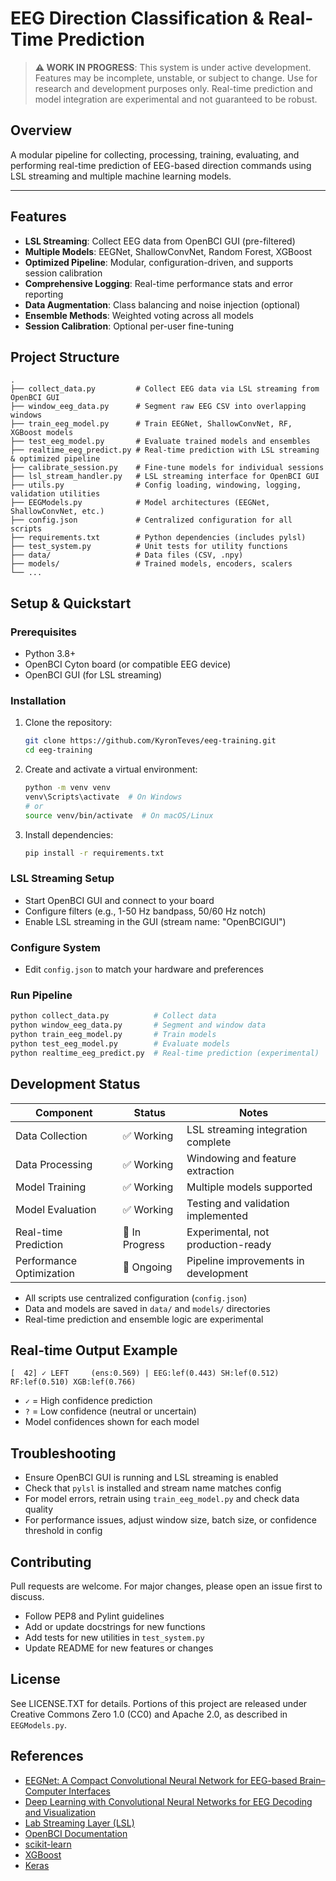 # EEG Direction Classification & Real-Time Prediction

> **⚠️ WORK IN PROGRESS**: This system is under active development. Features may be incomplete, unstable, or subject to change. Use for research and development purposes only. Real-time prediction and model integration are experimental and not guaranteed to be robust.

## Overview

A modular pipeline for collecting, processing, training, evaluating, and performing real-time prediction of EEG-based direction commands using LSL streaming and multiple machine learning models.

---

## Features
- **LSL Streaming**: Collect EEG data from OpenBCI GUI (pre-filtered)
- **Multiple Models**: EEGNet, ShallowConvNet, Random Forest, XGBoost
- **Optimized Pipeline**: Modular, configuration-driven, and supports session calibration
- **Comprehensive Logging**: Real-time performance stats and error reporting
- **Data Augmentation**: Class balancing and noise injection (optional)
- **Ensemble Methods**: Weighted voting across all models
- **Session Calibration**: Optional per-user fine-tuning

## Project Structure
```
.
├── collect_data.py         # Collect EEG data via LSL streaming from OpenBCI GUI
├── window_eeg_data.py      # Segment raw EEG CSV into overlapping windows
├── train_eeg_model.py      # Train EEGNet, ShallowConvNet, RF, XGBoost models
├── test_eeg_model.py       # Evaluate trained models and ensembles
├── realtime_eeg_predict.py # Real-time prediction with LSL streaming & optimized pipeline
├── calibrate_session.py    # Fine-tune models for individual sessions
├── lsl_stream_handler.py   # LSL streaming interface for OpenBCI GUI
├── utils.py                # Config loading, windowing, logging, validation utilities
├── EEGModels.py            # Model architectures (EEGNet, ShallowConvNet, etc.)
├── config.json             # Centralized configuration for all scripts
├── requirements.txt        # Python dependencies (includes pylsl)
├── test_system.py          # Unit tests for utility functions
├── data/                   # Data files (CSV, .npy)
├── models/                 # Trained models, encoders, scalers
└── ...
```

## Setup & Quickstart

### Prerequisites
- Python 3.8+
- OpenBCI Cyton board (or compatible EEG device)
- OpenBCI GUI (for LSL streaming)

### Installation
1. Clone the repository:
   ```sh
   git clone https://github.com/KyronTeves/eeg-training.git
   cd eeg-training
   ```
2. Create and activate a virtual environment:
   ```sh
   python -m venv venv
   venv\Scripts\activate  # On Windows
   # or
   source venv/bin/activate  # On macOS/Linux
   ```
3. Install dependencies:
   ```sh
   pip install -r requirements.txt
   ```

### LSL Streaming Setup
- Start OpenBCI GUI and connect to your board
- Configure filters (e.g., 1-50 Hz bandpass, 50/60 Hz notch)
- Enable LSL streaming in the GUI (stream name: "OpenBCIGUI")

### Configure System
- Edit `config.json` to match your hardware and preferences

### Run Pipeline
```sh
python collect_data.py          # Collect data
python window_eeg_data.py       # Segment and window data
python train_eeg_model.py       # Train models
python test_eeg_model.py        # Evaluate models
python realtime_eeg_predict.py  # Real-time prediction (experimental)
```

## Development Status

| Component              | Status         | Notes                                  |
|-----------------------|----------------|----------------------------------------|
| Data Collection       | ✅ Working     | LSL streaming integration complete     |
| Data Processing       | ✅ Working     | Windowing and feature extraction       |
| Model Training        | ✅ Working     | Multiple models supported              |
| Model Evaluation      | ✅ Working     | Testing and validation implemented     |
| Real-time Prediction  | 🚧 In Progress| Experimental, not production-ready     |
| Performance Optimization | 🚧 Ongoing  | Pipeline improvements in development   |

- All scripts use centralized configuration (`config.json`)
- Data and models are saved in `data/` and `models/` directories
- Real-time prediction and ensemble logic are experimental

## Real-time Output Example
```
[  42] ✓ LEFT     (ens:0.569) | EEG:lef(0.443) SH:lef(0.512) RF:lef(0.510) XGB:lef(0.766)
```
- `✓` = High confidence prediction
- `?` = Low confidence (neutral or uncertain)
- Model confidences shown for each model

## Troubleshooting
- Ensure OpenBCI GUI is running and LSL streaming is enabled
- Check that `pylsl` is installed and stream name matches config
- For model errors, retrain using `train_eeg_model.py` and check data quality
- For performance issues, adjust window size, batch size, or confidence threshold in config

## Contributing
Pull requests are welcome. For major changes, please open an issue first to discuss.
- Follow PEP8 and Pylint guidelines
- Add or update docstrings for new functions
- Add tests for new utilities in `test_system.py`
- Update README for new features or changes

## License
See LICENSE.TXT for details. Portions of this project are released under Creative Commons Zero 1.0 (CC0) and Apache 2.0, as described in `EEGModels.py`.

## References
- [EEGNet: A Compact Convolutional Neural Network for EEG-based Brain–Computer Interfaces](https://doi.org/10.1088/1741-2552/aace8c)
- [Deep Learning with Convolutional Neural Networks for EEG Decoding and Visualization](https://onlinelibrary.wiley.com/doi/full/10.1002/hbm.23730)
- [Lab Streaming Layer (LSL)](https://labstreaminglayer.readthedocs.io/)
- [OpenBCI Documentation](https://docs.openbci.com/)
- [scikit-learn](https://scikit-learn.org/)
- [XGBoost](https://xgboost.readthedocs.io/)
- [Keras](https://keras.io/)
